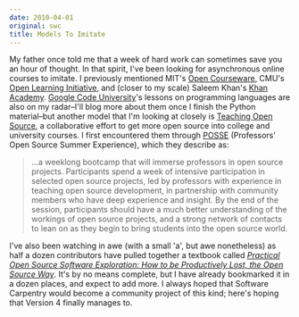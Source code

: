 ```yaml
---
date: 2010-04-01
original: swc
title: Models To Imitate
---
```

<p>My father once told me that a week of hard work can sometimes save you an hour of thought. In that spirit, I've been looking for asynchronous online courses to imitate. I previously mentioned MIT's <a href="http://ocw.mit.edu/">Open Courseware</a>, CMU's <a href="http://oli.web.cmu.edu/openlearning/">Open Learning Initiative</a>, and (closer to my scale)  Saleem Khan's <a href="http://khanacademy.org/">Khan Academy</a>. <a href="http://code.google.com/edu/languages/">Google Code University</a>'s lessons on programming languages are also on my radar–I'll blog more about them once I finish the Python material–but another model that I'm looking at closely is <a href="http://teachingopensource.org/">Teaching Open Source</a>, a collaborative effort to get more open source into college and university courses. I first encountered them through <a href="http://teachingopensource.org/index.php/POSSE">POSSE</a> (Professors' Open Source Summer Experience), which they describe as:</p>
<blockquote><p>…a weeklong bootcamp that will immerse professors in open source  projects.  Participants spend a week of intensive participation in  selected open source projects, led by professors with experience in  teaching open source development, in partnership with community members  who have deep experience and insight.  By the end of the session,  participants should have a much better understanding of the workings of  open source projects, and a strong network of contacts to lean on as  they begin to bring students into the open source world.</p></blockquote>
<p>I've also been watching in awe (with a small 'a', but awe nonetheless) as half a dozen contributors have pulled together a textbook called <a href="http://teachingopensource.org/index.php/Textbook_Project"><cite>Practical Open Source Software Exploration: How to be Productively  Lost, the Open Source Way</cite></a>. It's by no means complete, but I have already bookmarked it in a dozen places, and expect to add more. I always hoped that Software Carpentry would become a community project of this kind; here's hoping that Version 4 finally manages to.</p>
